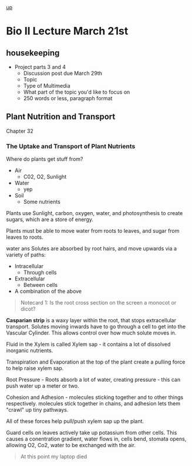[up](../index.md)

# Bio II Lecture March 21st

## housekeeping

- Project parts 3 and 4
	- Discussion post due March 29th
	- Topic
	- Type of Multimedia
	- What part of the topic you'd like to focus on
	- 250 words or less, paragraph format

## Plant Nutrition and Transport

Chapter 32

### The Uptake and Transport of Plant Nutrients

Where do plants get stuff from?

- Air
	- C02, O2, Sunlight
- Water
	- yep
- Soil 
	- Some nutrients

Plants use Sunlight, carbon, oxygen, water, and photosynthesis to create sugars, which are a store of energy.

Plants must be able to move water from roots to leaves, and sugar from leaves to roots.

water ans Solutes are absorbed by root hairs, and move upwards via a variety of paths:

- Intracellular
	- Through cells
- Extracellular 
	- Between cells
- A combination of the above

> Notecard 1: Is the root cross section on the screen a monocot or dicot?

**Casparian strip** is a waxy layer within the root, that stops extracellular transport. Solutes moving inwards have to go through a cell to get into the Vascular Cylinder. This allows control over how much solute moves in.

Fluid in the Xylem is called Xylem sap - it contains a lot of dissolved inorganic nutrients.

Transpiration and Evaporation at the top of the plant create a pulling force to help raise xylem sap.

Root Pressure - Roots absorb a lot of water, creating pressure - this can push water up a meter or two.

Cohesion and Adhesion - molecules sticking together and to other things respectively. molecules stick together in chains, and adhesion lets them "crawl" up tiny pathways.

All of these forces help pull/push xylem sap up the plant. 

Guard cells on leaves actively take up potassium from other cells. This causes a conentration gradient, water flows in, cells bend, stomata opens, allowing O2, Co2, water to be exchanged with the air.

> At this point my laptop died
